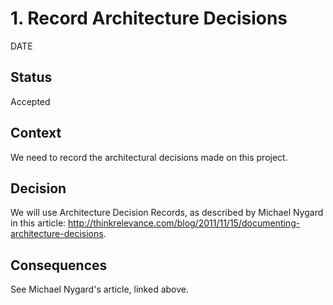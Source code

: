 ﻿# 1. Record Architecture Decisions

DATE

## Status

Accepted

## Context

We need to record the architectural decisions made on this project.

## Decision

We will use Architecture Decision Records, as described by Michael Nygard in this article: <http://thinkrelevance.com/blog/2011/11/15/documenting-architecture-decisions>.

## Consequences

See Michael Nygard's article, linked above.
